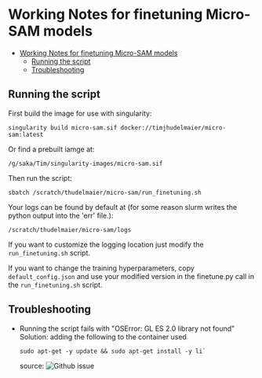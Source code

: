 # Working Notes for finetuning Micro-SAM models

<!--toc:start-->

- [Working Notes for finetuning Micro-SAM models](#working-notes-for-finetuning-micro-sam-models)
  - [Running the script](#running-the-script)
  - [Troubleshooting](#troubleshooting)
  <!--toc:end-->

## Running the script

First build the image for use with singularity:

```{bash}
singularity build micro-sam.sif docker://timjhudelmaier/micro-sam:latest
```

Or find a prebuilt iamge at:

```{bash}
/g/saka/Tim/singularity-images/micro-sam.sif
```

Then run the script:

```{bash}
sbatch /scratch/thudelmaier/micro-sam/run_finetuning.sh
```

Your logs can be found by default at
(for some reason slurm writes the python output into the 'err' file.):

```{bash}
/scratch/thudelmaier/micro-sam/logs
```

If you want to customize the logging location just modify the `run_finetuning.sh`
script.

If you want to change the training hyperparameters, copy `default_config.json` and
use your modified version in the finetune.py call in the `run_finetuning.sh` script.

## Troubleshooting

- Running the script fails with "OSError: GL ES 2.0 library not found"
  Solution: adding the following to the container used

  ```{bash}
  sudo apt-get -y update && sudo apt-get install -y li`
  ```

  source: ![Github issue](https://github.com/nektos/act/issues/2438)
